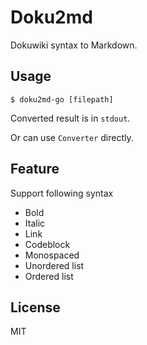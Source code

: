# Doku2md

Dokuwiki syntax to Markdown.

## Usage

```
$ doku2md-go [filepath]
```

Converted result is in `stdout`.

Or can use `Converter` directly.

## Feature

Support following syntax

* Bold
* Italic
* Link
* Codeblock
* Monospaced
* Unordered list
* Ordered list

## License

MIT